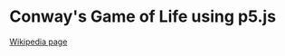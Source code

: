 # Conway's Game of Life using p5.js

[Wikipedia page](https://en.wikipedia.org/wiki/Conway%27s_Game_of_Life)
